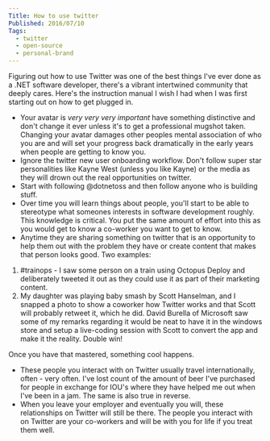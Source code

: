 ```yaml
---
Title: How to use twitter
Published: 2016/07/10
Tags:
  - twitter
  - open-source
  - personal-brand
---
```


Figuring out how to use Twitter was one of the best things I've ever done as a .NET software developer, there's a vibrant intertwined community that deeply cares. Here's the instruction manual I wish I had when I was first starting out on how to get plugged in.

* Your avatar is _very very very important_ have something distinctive and don't change it ever unless it's to get a professional mugshot taken.  Changing your avatar damages other peoples mental association of who you are and will set your progress back dramatically in the early years when people are getting to know you.
* Ignore the twitter new user onboarding workflow. Don't follow super star personalities like Kayne West (unless you like Kayne) or the media as they will drown out the real opportunities on twitter.
* Start with following @dotnetoss and then follow anyone who is building stuff.
* Over time you will learn things about people, you'll start to be able to stereotype what someones interests in software development roughly. This knowledge is critical. You put the same amount of effort into this as you would get to know a co-worker you want to get to know.
* Anytime they are sharing something on twitter that is an opportunity to help them out with the problem they have or create content that makes that person looks good. Two examples:

1. #trainops - I saw some person on a train using Octopus Deploy and deliberately tweeted it out as they could use it as part of their marketing content.
2. My daughter was playing baby smash by Scott Hanselman, and I snapped a photo to show a coworker how Twitter works and that Scott will probably retweet it, which he did. David Burella of Microsoft saw some of my remarks regarding it would be neat to have it in the windows store and setup a live-coding session with Scott to convert the app and make it the reality. Double win!

Once you have that mastered, something cool happens. 

* These people you interact with on Twitter usually travel internationally, often - very often. I've lost count of the amount of beer I've purchased for people in exchange for IOU's where they have helped me out when I've been in a jam. The same is also true in reverse. 
* When you leave your employer and eventually you will, these relationships on Twitter will still be there. The people you interact with on Twitter are your co-workers and will be with you for life if you treat them well. 
